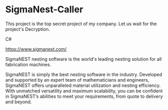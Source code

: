 # SigmaNest-Caller

This project is the top secret project of my company. Let us wait for the project's Decryption.

C#


https://www.sigmanest.com/

SigmaNEST nesting software is the world's leading nesting solution for all fabrication machines.

SigmaNEST is simply the best nesting software in the industry. Developed and supported by an expert team of mathematicians and engineers, SigmaNEST offers unparalleled material utilization and nesting efficiency. With unmatched versatility and maximum scalability, you can be confident in SigmaNEST’s abilities to meet your requirements, from quote to delivery and beyond.
